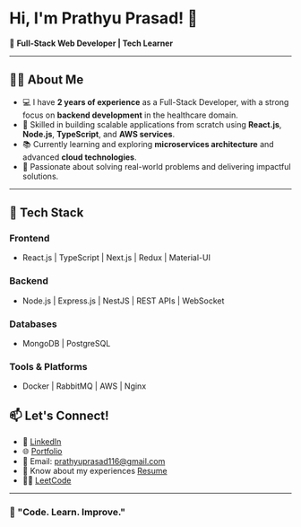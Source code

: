 # Hi, I'm Prathyu Prasad! 👋  
🚀 **Full-Stack Web Developer  | Tech Learner**  

---

## 👨‍💻 About Me  
- 💻 I have **2 years of experience** as a Full-Stack Developer, with a strong focus on **backend development** in the healthcare domain.  
- 🌟 Skilled in building scalable applications from scratch using **React.js**, **Node.js**, **TypeScript**, and **AWS services**.  
- 📚 Currently learning and exploring **microservices architecture** and advanced **cloud technologies**.  
- 🎯 Passionate about solving real-world problems and delivering impactful solutions.  

---

## 🔧 Tech Stack  
### **Frontend**  
- React.js | TypeScript | Next.js | Redux | Material-UI  

### **Backend**  
- Node.js | Express.js | NestJS | REST APIs | WebSocket  

### **Databases**  
- MongoDB | PostgreSQL  

### **Tools & Platforms**  
- Docker | RabbitMQ | AWS | Nginx  


## 📫 Let's Connect!  
- 💼 [LinkedIn](https://www.linkedin.com/in/prathyu-prasad/)  
- 🌐 [Portfolio](https://new-portfolio-rho-seven-99.vercel.app/#/)  
- 📧 Email: prathyuprasad116@gmail.com
- 📄 Know about my experiences [Resume](https://drive.google.com/file/d/145Byow71fH1CkRoscvaXs9G3aOMnpcdC/view?usp=sharing)
- 🧑‍💻 [LeetCode](https://leetcode.com/u/prathyuprasad04669/)  



---

### 🌟 "Code. Learn. Improve."






